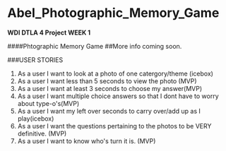 # Abel_Photographic_Memory_Game
**WDI DTLA 4 Project WEEK 1**

####Phtographic Memory Game
##More info coming soon. 

###USER STORIES

1. As a user I want to look at a photo of one catergory/theme (icebox)
2. As a user I want less than 5 seconds to view the photo (MVP)
3. As a user I want at least 3 seconds to choose my answer(MVP)
4. As a user I want multiple choice answers so that I dont have to worry about type-o's(MVP)
5. As a user I want my left over seconds to carry over/add up as I play(icebox)
6. As a user I want the questions pertaining to the photos to be VERY definitive. (MVP)
7. As a user I want to know who's turn it is. (MVP)

 


